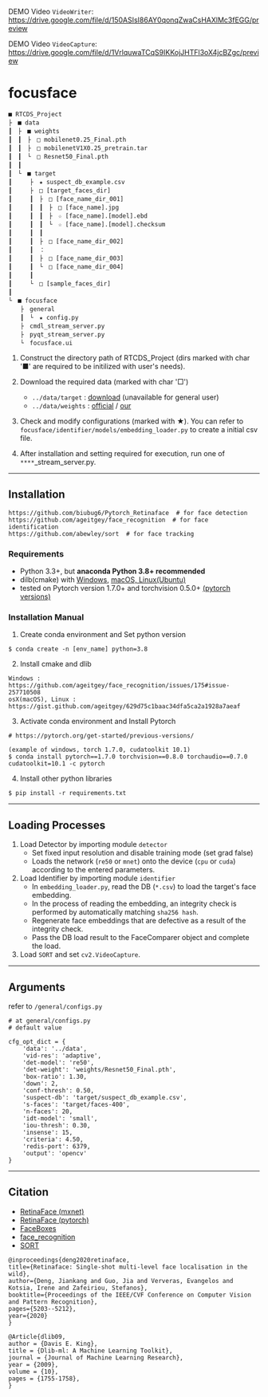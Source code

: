 DEMO Video `VideoWriter`: https://drive.google.com/file/d/150ASIsI86AY0qonqZwaCsHAXlMc3fEGG/preview

DEMO Video `VideoCapture`: https://drive.google.com/file/d/1VrlquwaTCqS9IKKojJHTFl3oX4jcBZgc/preview

# focusface

```
■ RTCDS_Project
├　■ data
┃　├　■ weights
┃　┃　├　□ mobilenet0.25_Final.pth
┃　┃　├　□ mobilenetV1X0.25_pretrain.tar
┃　┃　└　□ Resnet50_Final.pth
┃　┃　
┃　└　■ target
┃　　　├　★ suspect_db_example.csv
┃　　　├　□ [target_faces_dir]
┃　　　┃　├　□ [face_name_dir_001]
┃　　　┃　┃　├　□ [face_name].jpg	
┃　　　┃　┃　├　☆ [face_name].[model].ebd
┃　　　┃　┃　└　☆ [face_name].[model].checksum
┃　　　┃　┃
┃　　　┃　├　□ [face_name_dir_002]
┃　　　┃　：
┃　　　┃　├　□ [face_name_dir_003]
┃　　　┃　└　□ [face_name_dir_004]
┃　　　┃
┃　　　└　□ [sample_faces_dir]
┃　　　
└　■ focusface
　　├　general
　　┃　└　★ config.py
　　├　cmdl_stream_server.py
　　├　pyqt_stream_server.py
　　└　focusface.ui
```

1. Construct the directory path of RTCDS_Project (dirs marked with char '■' are required to be initilized with user's needs).
2. Download the required data (marked with char '□')
   - `../data/target` : [download](https://drive.google.com/file/d/1lTmbSY6Ksne23LCK46bbkepJRYAX2p6w/view?usp=sharing) (unavailable for general user)
   - `../data/weights` : [official](https://drive.google.com/drive/folders/1oZRSG0ZegbVkVwUd8wUIQx8W7yfZ_ki1) / [our](https://drive.google.com/file/d/1rmGkQ11o7kn1Rdp5AKmRwbXI5v-kDmXb/view?usp=sharing)

3. Check and modify configurations (marked with ★). You can refer to `focusface/identifier/models/embedding_loader.py` to create a initial csv file.

4. After installation and setting required for execution, run one of `****`_stream_server.py.


------

## Installation

```
https://github.com/biubug6/Pytorch_Retinaface  # for face detection
https://github.com/ageitgey/face_recognition  # for face identification
https://github.com/abewley/sort  # for face tracking
```

### Requirements

- Python 3.3+, but **anaconda Python 3.8+ recommended**
- dilb(cmake) with [Windows](https://github.com/ageitgey/face_recognition/issues/175#issue-257710508), [macOS, Linux(Ubuntu)](https://gist.github.com/ageitgey/629d75c1baac34dfa5ca2a1928a7aeaf)
- tested on Pytorch version 1.7.0+ and torchvision 0.5.0+ [(pytorch versions)](https://pytorch.org/get-started/previous-versions/)

### Installation Manual

1. Create conda environment and Set python version

```
$ conda create -n [env_name] python=3.8
```

2. Install cmake and dlib

```
Windows : https://github.com/ageitgey/face_recognition/issues/175#issue-257710508
osX(macOS), Linux : https://gist.github.com/ageitgey/629d75c1baac34dfa5ca2a1928a7aeaf
```

3. Activate conda environment and Install Pytorch

```
# https://pytorch.org/get-started/previous-versions/

(example of windows, torch 1.7.0, cudatoolkit 10.1)
$ conda install pytorch==1.7.0 torchvision==0.8.0 torchaudio==0.7.0 cudatoolkit=10.1 -c pytorch
```

4. Install other python libraries

```
$ pip install -r requirements.txt
```

------

## Loading Processes

1. Load Detector by importing module `detector`
   - Set fixed input resolution and disable training mode (set grad false)
   - Loads the network (`re50` or `mnet`) onto the device (`cpu` or `cuda`) according to the entered parameters.
2. Load Identifier by importing module `identifier`
   - In `embedding_loader.py`, read the DB (`*.csv`) to load the target's face embedding.
   - In the process of reading the embedding, an integrity check is performed by automatically matching `sha256 hash`.
   - Regenerate face embeddings that are defective as a result of the integrity check.
   - Pass the DB load result to the FaceComparer object and complete the load.
3. Load `SORT` and set `cv2.VideoCapture`.

------

## Arguments

refer to `/general/configs.py`

```
# at general/configs.py
# default value

cfg_opt_dict = {
    'data': '../data',
    'vid-res': 'adaptive',
    'det-model': 're50',
    'det-weight': 'weights/Resnet50_Final.pth',
    'box-ratio': 1.30,
    'down': 2,
    'conf-thresh': 0.50,
    'suspect-db': 'target/suspect_db_example.csv',
    's-faces': 'target/faces-400',
    'n-faces': 20,
    'idt-model': 'small',
    'iou-thresh': 0.30,
    'insense': 15,
    'criteria': 4.50,
    'redis-port': 6379,
    'output': 'opencv'
}
```

------

## Citation

- [RetinaFace (mxnet)](https://github.com/deepinsight/insightface/tree/master/RetinaFace)
- [RetinaFace (pytorch)](https://github.com/biubug6/Pytorch_Retinaface)
- [FaceBoxes](https://github.com/zisianw/FaceBoxes.PyTorch)
- [face_recognition](https://github.com/ageitgey/face_recognition)
- [SORT](https://github.com/abewley/sort)

```
@inproceedings{deng2020retinaface,
title={Retinaface: Single-shot multi-level face localisation in the wild},
author={Deng, Jiankang and Guo, Jia and Ververas, Evangelos and Kotsia, Irene and Zafeiriou, Stefanos},
booktitle={Proceedings of the IEEE/CVF Conference on Computer Vision and Pattern Recognition},
pages={5203--5212},
year={2020}
}

@Article{dlib09,
author = {Davis E. King},
title = {Dlib-ml: A Machine Learning Toolkit},
journal = {Journal of Machine Learning Research},
year = {2009},
volume = {10},
pages = {1755-1758},
}
```


